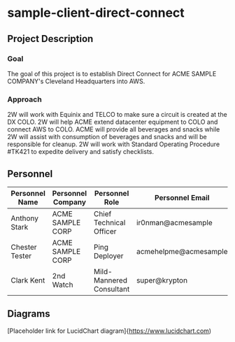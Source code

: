 # sample-client-direct-connect

## Project Description
### Goal
The goal of this project is to establish Direct Connect for ACME SAMPLE COMPANY's Cleveland Headquarters into AWS.
### Approach
2W will work with Equinix and TELCO to make sure a circuit is created at the DX COLO.  2W will help ACME extend datacenter equipment to COLO and connect AWS to COLO.
ACME will provide all beverages and snacks while 2W will assist with consumption of beverages and snacks and will be responsible for cleanup.
2W will work with Standard Operating Procedure #TK421 to expedite delivery and satisfy checklists.

## Personnel
Personnel Name | Personnel Company | Personnel Role | Personnel Email
---------------|-------------------|----------------|-----------------
Anthony Stark | ACME SAMPLE CORP | Chief Technical Officer | ir0nman@acmesample
Chester Tester | ACME SAMPLE CORP | Ping Deployer | acmehelpme@acmesample
Clark Kent | 2nd Watch | Mild-Mannered Consultant | super@krypton

## Diagrams
[Placeholder link for LucidChart diagram]{https://www.lucidchart.com)
